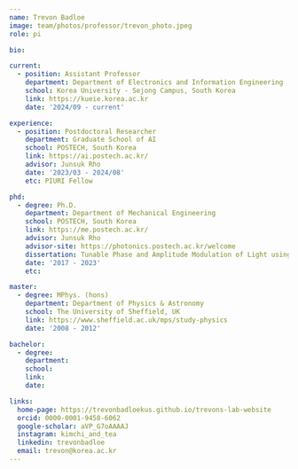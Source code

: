 ```yaml
---
name: Trevon Badloe
image: team/photos/professor/trevon_photo.jpeg
role: pi

bio:

current:
  - position: Assistant Professor
    department: Department of Electronics and Information Engineering
    school: Korea University - Sejong Campus, South Korea
    link: https://kueie.korea.ac.kr
    date: '2024/09 - current'

experience:
  - position: Postdoctoral Researcher
    department: Graduate School of AI
    school: POSTECH, South Korea
    link: https://ai.postech.ac.kr/
    advisor: Junsuk Rho
    date: '2023/03 - 2024/08'
    etc: PIURI Fellow

phd:
  - degree: Ph.D.
    department: Department of Mechanical Engineering
    school: POSTECH, South Korea
    link: https://me.postech.ac.kr/
    advisor: Junsuk Rho
    advisor-site: https://photonics.postech.ac.kr/welcome
    dissertation: Tunable Phase and Amplitude Modulation of Light using Metasurfaces and their Inverse Design using Machine Learning
    date: '2017 - 2023'
    etc:

master:
  - degree: MPhys. (hons)
    department: Department of Physics & Astronomy
    school: The University of Sheffield, UK
    link: https://www.sheffield.ac.uk/mps/study-physics
    date: '2008 - 2012'

bachelor:
  - degree:
    department:
    school:
    link:
    date:

links:
  home-page: https://trevonbadloekus.github.io/trevons-lab-website
  orcid: 0000-0001-9458-6062
  google-scholar: aVP_G7oAAAAJ
  instagram: kimchi_and_tea
  linkedin: trevonbadloe
  email: trevon@korea.ac.kr
---
```

